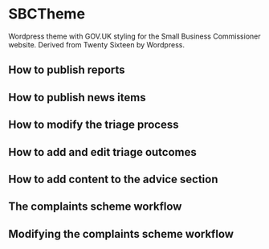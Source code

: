 SBCTheme
============

Wordpress theme with GOV.UK styling for the Small Business Commissioner website. Derived from Twenty Sixteen by Wordpress.

How to publish reports
----------------------

How to publish news items
-------------------------

How to modify the triage process
--------------------------------

How to add and edit triage outcomes
-----------------------------------

How to add content to the advice section
----------------------------------------

The complaints scheme workflow
------------------------------

Modifying the complaints scheme workflow
----------------------------------------